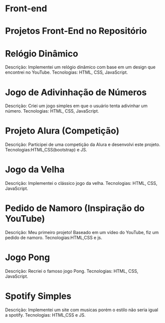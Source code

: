 # Front-end
# Projetos Front-End no Repositório
# Relógio Dinâmico
Descrição: Implementei um relógio dinâmico com base em um design que encontrei no YouTube.
Tecnologias: HTML, CSS, JavaScript.

# Jogo de Adivinhação de Números
Descrição: Criei um jogo simples em que o usuário tenta adivinhar um número.
Tecnologias: HTML, CSS, JavaScript.

# Projeto Alura (Competição)
Descrição: Participei de uma competição da Alura e desenvolvi este projeto.
Tecnologias:HTML,CSS(bootstrap) e JS.

# Jogo da Velha
Descrição: Implementei o clássico jogo da velha.
Tecnologias: HTML, CSS, JavaScript.

# Pedido de Namoro (Inspiração do YouTube)
Descrição: Meu primeiro projeto! Baseado em um vídeo do YouTube, fiz um pedido de namoro.
Tecnologias:HTML,CSS e js.

# Jogo Pong
Descrição: Recriei o famoso jogo Pong.
Tecnologias: HTML, CSS, JavaScript.

# Spotify Simples
Descrição: Implementei um site com musicas porém o estilo não seria igual a spotify.
Tecnologias: HTML,CSS e JS.
